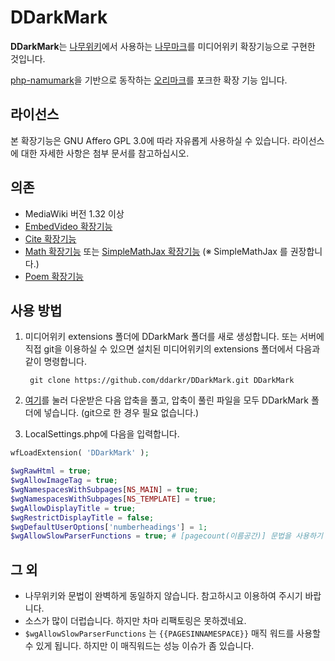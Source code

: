 
# DDarkMark
**DDarkMark**는 [나무위키](https://namu.wiki)에서 사용하는 [나무마크](https://namu.wiki/w/%EB%82%98%EB%AC%B4%EC%9C%84%ED%82%A4:%ED%8E%B8%EC%A7%91%20%EB%8F%84%EC%9B%80%EB%A7%90)를 미디어위키 확장기능으로 구현한 것입니다.

[php-namumark](https://github.com/koreapyj/php-namumark)을 기반으로 동작하는 [오리마크](https://github.com/Oriwiki/php-namumark-mediawiki)를 포크한 확장 기능 입니다.

## 라이선스
본 확장기능은 GNU Affero GPL 3.0에 따라 자유롭게 사용하실 수 있습니다. 라이선스에 대한 자세한 사항은 첨부 문서를 참고하십시오.

## 의존
* MediaWiki 버전 1.32 이상
* [EmbedVideo 확장기능](https://www.mediawiki.org/wiki/Extension:EmbedVideo)
* [Cite 확장기능](https://www.mediawiki.org/wiki/Extension:Cite)
* [Math 확장기능](https://www.mediawiki.org/wiki/Extension:Math) 또는 [SimpleMathJax 확장기능](https://www.mediawiki.org/wiki/Extension:SimpleMathJax) (※ SimpleMathJax 를 권장합니다.)
* [Poem 확장기능](https://www.mediawiki.org/wiki/Extension:Poem)

## 사용 방법
1. 미디어위키 extensions 폴더에 DDarkMark 폴더를 새로 생성합니다. 또는 서버에 직접 git을 이용하실 수 있으면 설치된 미디어위키의 extensions 폴더에서 다음과 같이 명령합니다.

		git clone https://github.com/ddarkr/DDarkMark.git DDarkMark

2. [여기](https://github.com/ddarkr/DDarkMark/archive/master.zip)를 눌러 다운받은 다음 압축을 풀고, 압축이 풀린 파일을 모두 DDarkMark 폴더에 넣습니다. (git으로 한 경우 필요 없습니다.)
3. LocalSettings.php에 다음을 입력합니다.

```php
wfLoadExtension( 'DDarkMark' );

$wgRawHtml = true;
$wgAllowImageTag = true;
$wgNamespacesWithSubpages[NS_MAIN] = true;
$wgNamespacesWithSubpages[NS_TEMPLATE] = true;
$wgAllowDisplayTitle = true;
$wgRestrictDisplayTitle = false;
$wgDefaultUserOptions['numberheadings'] = 1;
$wgAllowSlowParserFunctions = true; # [pagecount(이름공간)] 문법을 사용하기 위해서는 켜야합니다.
```

## 그 외

- 나무위키와 문법이 완벽하게 동일하지 않습니다. 참고하시고 이용하여 주시기 바랍니다.
- 소스가 많이 더럽습니다. 하지만 차마 리팩토링은 못하겠네요.
- `$wgAllowSlowParserFunctions` 는 `{{PAGESINNAMESPACE}}` 매직 워드를 사용할 수 있게 됩니다. 하지만 이 매직워드는 성능 이슈가 좀 있습니다.
